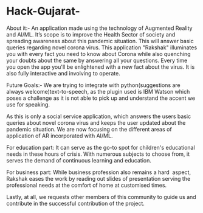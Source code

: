 # Hack-Gujarat-
About it:-
An application made using the technology of Augmented Reality and AI/ML. It’s scope is to improve the Health Sector of 
society and spreading awareness about this pandemic situation. This will answer basic queries regarding novel corona virus.
This application "Rakshak" illuminates you with every fact you need to know about Corona while also quenching your doubts
about the same by answering all your questions. Every time you open the app you'll be enlightened with a new fact about the
virus. It is also fully interactive and involving to operate.
  
Future Goals:-
We are trying to integrate with python(suggestions are always welcome)text-to-speech, as 
the plugin used is IBM Watson which poses a challenge as it is not able to pick up and understand
the accent we use for speaking.

As this is only a social service application, which answers the users basic queries about
novel corona virus and keeps the user updated about the pandemic situation. We are now focusing
on the different areas of application of AR incorporated with AI/ML.

For education part:
It can serve as the go-to spot for children's educational needs in these hours of crisis.
With numerous subjects to choose from, it serves the demand of continuous learning and education.

For business part:
While business profession also remains a hard  aspect, Rakshak eases the work by reading out slides
of presentation serving the professional needs at the comfort of home at customised times.

Lastly, at all, we requests other members of this community to guide us and contribute in the
successful contribution of the project.
